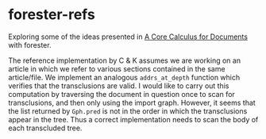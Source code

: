 # forester-refs

Exploring some of the ideas presented in [A Core Calculus for
Documents](https://arxiv.org/abs/2310.04368) with forester.

The reference implementation by C & K assumes we are working on an article in
which we refer to various sections contained in the same article/file. We
implement an analogous `addrs_at_depth` function which verifies that the
transclusions are valid. I would like to carry out this computation by
traversing the document in question once to scan for transclusions, and then
only using the import graph. However, it seems that the list returned by
`Gph.pred` is not in the order in which the transclusions appear in the tree.
Thus a correct implementation needs to scan the body of each transcluded tree. 

